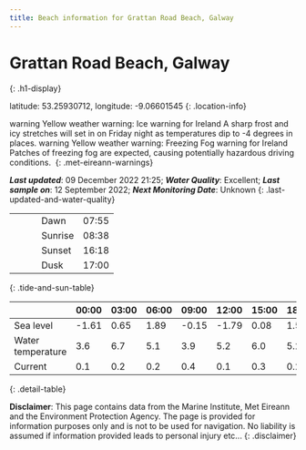 ```yaml
---
title: Beach information for Grattan Road Beach, Galway
---
```

# Grattan Road Beach, Galway 
{: .h1-display}

latitude: 53.25930712, longitude: -9.06601545
{: .location-info}

<span class="material-icons yellow-warning">warning</span>&nbsp;Yellow weather warning: Ice warning for Ireland A sharp frost and icy stretches will set in on Friday night as temperatures dip to -4 degrees in places.&nbsp;<span class="material-icons yellow-warning">warning</span>&nbsp;Yellow weather warning: Freezing Fog warning for Ireland Patches of freezing fog are expected, causing potentially hazardous driving conditions.&nbsp;
{: .met-eireann-warnings}

___Last updated___: 09 December 2022 21:25; ___Water Quality___: Excellent;
___Last sample on___: 12 September 2022; ___Next Monitoring Date___: Unknown
{: .last-updated-and-water-quality}

|   |   |   |   |   |
|---|---|---|---|---|
|   |   |   | Dawn  | 07:55 |
|   |   |   | Sunrise  | 08:38 |
|   |   |   | Sunset  | 16:18 |
|   |   |   | Dusk  | 17:00 |
{: .tide-and-sun-table}

<div></div>

| | 00:00 | 03:00 | 06:00 | 09:00 | 12:00 | 15:00 | 18:00 | 21:00 |
|---|---|---|---|---|---|---|---|---|
| Sea level | -1.61 | 0.65 | 1.89 | -0.15| -1.79 | 0.08 | 1.59 | 0.05 |
| Water temperature | 3.6 | 6.7 | 5.1 | 3.9 | 5.2 | 6.0 | 5.2 | 7.1 |
| Current | 0.1 | 0.2 | 0.2 | 0.4 | 0.1| 0.3 | 0.2 | 0.3 |
{: .detail-table}

__Disclaimer__: This page contains data from the Marine Institute,
Met Eireann and the Environment Protection Agency. The page is provided for
information purposes only and is not to be used for navigation. No liability
is assumed if information provided leads to personal injury etc...
{: .disclaimer}